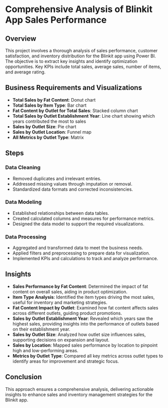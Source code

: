 # Comprehensive Analysis of Blinkit App Sales Performance

## Overview

This project involves a thorough analysis of sales performance, customer satisfaction, and inventory distribution for the Blinkit app using Power BI. The objective is to extract key insights and identify optimization opportunities. Key KPIs include total sales, average sales, number of items, and average rating.

## Business Requirements and Visualizations

- **Total Sales by Fat Content**: Donut chart
- **Total Sales by Item Type**: Bar chart
- **Fat Content by Outlet for Total Sales**: Stacked column chart
- **Total Sales by Outlet Establishment Year**: Line chart showing which years contributed the most to sales
- **Sales by Outlet Size**: Pie chart
- **Sales by Outlet Location**: Funnel map
- **All Metrics by Outlet Type**: Matrix

## Steps

### Data Cleaning

- Removed duplicates and irrelevant entries.
- Addressed missing values through imputation or removal.
- Standardized data formats and corrected inconsistencies.

### Data Modeling

- Established relationships between data tables.
- Created calculated columns and measures for performance metrics.
- Designed the data model to support the required visualizations.

### Data Processing

- Aggregated and transformed data to meet the business needs.
- Applied filters and preprocessing to prepare data for visualization.
- Implemented KPIs and calculations to track and analyze performance.

## Insights

- **Sales Performance by Fat Content**: Determined the impact of fat content on overall sales, aiding in product optimization.
- **Item Type Analysis**: Identified the item types driving the most sales, useful for inventory and marketing strategies.
- **Fat Content Impact by Outlet**: Examined how fat content affects sales across different outlets, guiding product promotions.
- **Sales by Outlet Establishment Year**: Revealed which years saw the highest sales, providing insights into the performance of outlets based on their establishment year.
- **Sales by Outlet Size**: Analyzed how outlet size influences sales, supporting decisions on expansion and layout.
- **Sales by Location**: Mapped sales performance by location to pinpoint high and low-performing areas.
- **Metrics by Outlet Type**: Compared all key metrics across outlet types to identify areas for improvement and strategic focus.

## Conclusion

This approach ensures a comprehensive analysis, delivering actionable insights to enhance sales and inventory management strategies for the Blinkit app.


